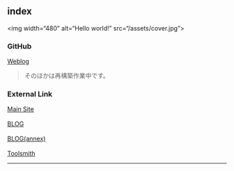 ## index
<img width=“480” alt=“Hello world!” src=“/assets/cover.jpg”>

### GitHub

[Weblog](https://watanabe3tipapa.github.io/)  

>そのほかは再構築作業中です。  

### External Link

[Main Site](http://watanabe3ti.com)  
<br>
[BLOG](https://watanabe3ti.txt-nifty.com/)  
<br>
[BLOG(annex)](https://wiki.watanabe3ti.com)  
<br>
[Toolsmith](https://toolsmith.watanabe3ti.com)  


---
